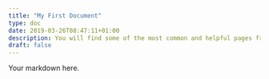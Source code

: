 ```yaml
---
title: "My First Document"
type: doc
date: 2019-03-26T08:47:11+01:00
description: You will find some of the most common and helpful pages from our documentation.
draft: false
---
```


Your markdown here.
